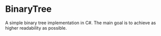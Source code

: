# BinaryTree
A simple binary tree implementation in C#. The main goal is to achieve as higher readability as possible.

